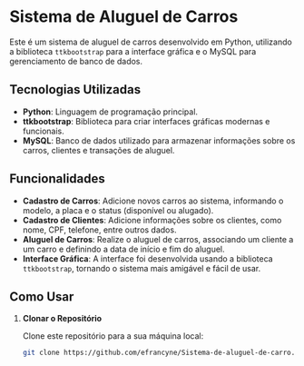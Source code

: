 # Sistema de Aluguel de Carros 

Este é um sistema de aluguel de carros desenvolvido em Python, utilizando a biblioteca `ttkbootstrap` para a interface gráfica e o MySQL para gerenciamento de banco de dados.

## Tecnologias Utilizadas 

- **Python**: Linguagem de programação principal.
- **ttkbootstrap**: Biblioteca para criar interfaces gráficas modernas e funcionais.
- **MySQL**: Banco de dados utilizado para armazenar informações sobre os carros, clientes e transações de aluguel.

## Funcionalidades 

- **Cadastro de Carros**: Adicione novos carros ao sistema, informando o modelo, a placa e o status (disponível ou alugado).
- **Cadastro de Clientes**: Adicione informações sobre os clientes, como nome, CPF, telefone, entre outros dados.
- **Aluguel de Carros**: Realize o aluguel de carros, associando um cliente a um carro e definindo a data de início e fim do aluguel.
- **Interface Gráfica**: A interface foi desenvolvida usando a biblioteca `ttkbootstrap`, tornando o sistema mais amigável e fácil de usar.

## Como Usar 

1. **Clonar o Repositório**

   Clone este repositório para a sua máquina local:

   ```bash
   git clone https://github.com/efrancyne/Sistema-de-aluguel-de-carro.git
